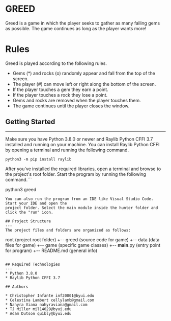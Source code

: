 # GREED
Greed is a game in which the player seeks to gather as many falling gems as possible. The game continues as long as the player wants more!

# Rules
Greed is played according to the following rules.

* Gems (*) and rocks (o) randomly appear and fall from the top of the screen.
* The player (#) can move left or right along the bottom of the screen.
* If the player touches a gem they earn a point.
* If the player touches a rock they lose a point.
* Gems and rocks are removed when the player touches them.
* The game continues until the player closes the window.

## Getting Started
---
Make sure you have Python 3.8.0 or newer and Raylib Python CFFI 3.7 installed and running on your machine. You can install Raylib Python CFFI by opening a terminal and running the following command.
```
python3 -m pip install raylib
```
After you've installed the required libraries, open a terminal and browse to the project's root folder. Start the program by running the following command.```

python3 greed 
```
You can also run the program from an IDE like Visual Studio Code. Start your IDE and open the 
project folder. Select the main module inside the hunter folder and click the "run" icon.

## Project Structure
---
The project files and folders are organized as follows:
```
root                    (project root folder)
+-- greed                 (source code for game)
  +-- data              (data files for game)
  +-- game              (specific game classes)
  +-- __main__.py       (entry point for program)
+-- README.md           (general info)
```

## Required Technologies
---
* Python 3.8.0
* Raylib Python CFFI 3.7

## Authors

* Christopher Infante inf20001@byui.edu
* Celestina Lambert cellylamb@gmail.com
* Nahyra Viana nahyraviana@gmail.com
* TJ Miller mil14029@byui.edu
* Adam Dutson quibly@byui.edu

